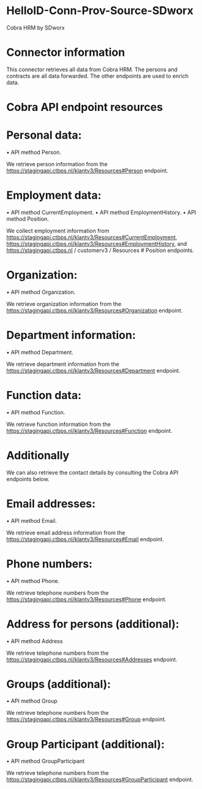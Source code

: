 # HelloID-Conn-Prov-Source-SDworx
Cobra HRM by SDworx

# Connector information
This connector retrieves all data from Cobra HRM. The persons and contracts are all data forwarded. The other endpoints are used to enrich data.

# Cobra API endpoint resources

# Personal data:

• API method Person.

We retrieve person information from the https://stagingapi.ctbps.nl/klantv3/Resources#Person endpoint.
                
# Employment data:

• API method CurrentEmployment.
• API method EmploymentHistory.
• API method Position.

We collect employment information from https://stagingapi.ctbps.nl/klantv3/Resources#CurrentEmployment, https://stagingapi.ctbps.nl/klantv3/Resources#EmploymentHistory, and https://stagingapi.ctbps.nl / customerv3 / Resources # Position endpoints.

# Organization:

• API method Organization.

We retrieve organization information from the https://stagingapi.ctbps.nl/klantv3/Resources#Organization endpoint.

# Department information:

• API method Department.

We retrieve department information from the https://stagingapi.ctbps.nl/klantv3/Resources#Department endpoint.

# Function data:

• API method Function.

We retrieve function information from the https://stagingapi.ctbps.nl/klantv3/Resources#Function endpoint.


# Additionally
We can also retrieve the contact details by consulting the Cobra API endpoints below.

# Email addresses:

• API method Email.

We retrieve email address information from the https://stagingapi.ctbps.nl/klantv3/Resources#Email endpoint.
                

# Phone numbers:

• API method Phone.

We retrieve telephone numbers from the https://stagingapi.ctbps.nl/klantv3/Resources#Phone endpoint.

# Address for persons (additional):

•	API method Address

We retrieve telephone numbers from the https://stagingapi.ctbps.nl/klantv3/Resources#Addresses endpoint.

# Groups (additional):

•	API method Group

We retrieve telephone numbers from the https://stagingapi.ctbps.nl/klantv3/Resources#Group endpoint.

# Group Participant (additional):

•	API method GroupParticipant

We retrieve telephone numbers from the https://stagingapi.ctbps.nl/klantv3/Resources#GroupParticipant endpoint.
